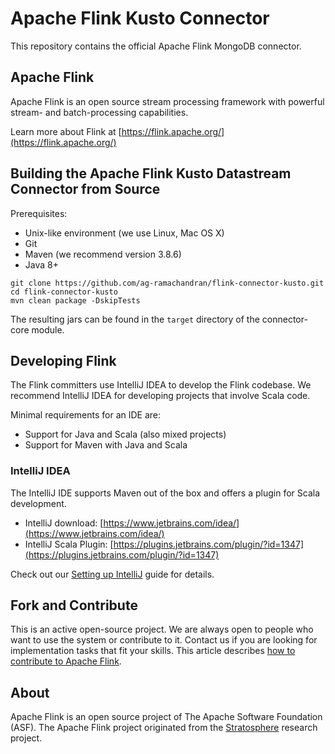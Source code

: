 # Apache Flink Kusto Connector

This repository contains the official Apache Flink MongoDB connector.

## Apache Flink

Apache Flink is an open source stream processing framework with powerful stream- and batch-processing capabilities.

Learn more about Flink at [https://flink.apache.org/](https://flink.apache.org/)

## Building the Apache Flink Kusto Datastream Connector from Source

Prerequisites:

* Unix-like environment (we use Linux, Mac OS X)
* Git
* Maven (we recommend version 3.8.6)
* Java 8+

```
git clone https://github.com/ag-ramachandran/flink-connector-kusto.git
cd flink-connector-kusto
mvn clean package -DskipTests
```

The resulting jars can be found in the `target` directory of the connector-core module.

## Developing Flink

The Flink committers use IntelliJ IDEA to develop the Flink codebase.
We recommend IntelliJ IDEA for developing projects that involve Scala code.

Minimal requirements for an IDE are:
* Support for Java and Scala (also mixed projects)
* Support for Maven with Java and Scala

### IntelliJ IDEA

The IntelliJ IDE supports Maven out of the box and offers a plugin for Scala development.

* IntelliJ download: [https://www.jetbrains.com/idea/](https://www.jetbrains.com/idea/)
* IntelliJ Scala Plugin: [https://plugins.jetbrains.com/plugin/?id=1347](https://plugins.jetbrains.com/plugin/?id=1347)

Check out our [Setting up IntelliJ](https://nightlies.apache.org/flink/flink-docs-master/flinkDev/ide_setup.html#intellij-idea) guide for details.

## Fork and Contribute

This is an active open-source project. We are always open to people who want to use the system or contribute to it.
Contact us if you are looking for implementation tasks that fit your skills.
This article describes [how to contribute to Apache Flink](https://flink.apache.org/contributing/how-to-contribute.html).

## About

Apache Flink is an open source project of The Apache Software Foundation (ASF).
The Apache Flink project originated from the [Stratosphere](http://stratosphere.eu) research project.
